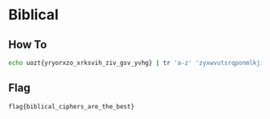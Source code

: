# Biblical

## How To
```bash
echo uozt{yryorxzo_xrksvih_ziv_gsv_yvhg} | tr 'a-z' 'zyxwvutsrqponmlkjihgfedcba'
```

## Flag
`flag{biblical_ciphers_are_the_best}`
